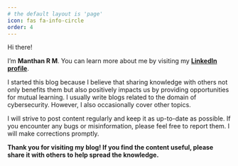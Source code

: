 ```yaml
---
# the default layout is 'page'
icon: fas fa-info-circle
order: 4
---
```

Hi there!

I’m **Manthan R M**. You can learn more about me by visiting my **[LinkedIn profile](https://www.linkedin.com/in/manthan67323/)**.

I started this blog because I believe that sharing knowledge with others not only benefits them but also positively impacts us by providing opportunities for mutual learning. I usually write blogs related to the domain of cybersecurity. However, I also occasionally cover other topics.

I will strive to post content regularly and keep it as up-to-date as possible. If you encounter any bugs or misinformation, please feel free to report them. I will make corrections promptly.

**Thank you for visiting my blog! If you find the content useful, please share it with others to help spread the knowledge.**

